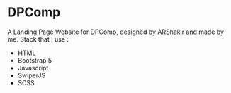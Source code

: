 # DPComp

A Landing Page Website for DPComp, designed by ARShakir and made by me. Stack that I use :
- HTML
- Bootstrap 5
- Javascript
- SwiperJS
- SCSS
